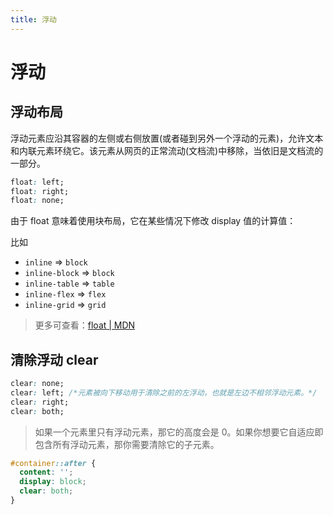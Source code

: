 ```yaml
---
title: 浮动
---
```


# 浮动

## 浮动布局

浮动元素应沿其容器的左侧或右侧放置(或者碰到另外一个浮动的元素)，允许文本和内联元素环绕它。该元素从网页的正常流动(文档流)中移除，当依旧是文档流的一部分。

```css
float: left;
float: right;
float: none;
```

由于 float 意味着使用块布局，它在某些情况下修改 display 值的计算值：

比如

- `inline` => `block`
- `inline-block` => `block`
- `inline-table` => `table`
- `inline-flex` => `flex`
- `inline-grid` => `grid`

> 更多可查看：[float | MDN](https://developer.mozilla.org/en-US/docs/Web/CSS/float)

## 清除浮动 clear

```css
clear: none;
clear: left; /*元素被向下移动用于清除之前的左浮动，也就是左边不相邻浮动元素。*/
clear: right;
clear: both;
```

> 如果一个元素里只有浮动元素，那它的高度会是 0。如果你想要它自适应即包含所有浮动元素，那你需要清除它的子元素。

```css
#container::after {
  content: '';
  display: block;
  clear: both;
}
```
